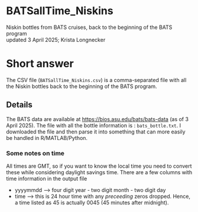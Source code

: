 # BATSallTime_Niskins
Niskin bottles from BATS cruises, back to the beginning of the BATS program\
updated 3 April 2025; Krista Longnecker

# Short answer
The CSV file (`BATSallTime_Niskins.csv`) is a comma-separated file with all the Niskin bottles back to the beginning of the BATS program.

## Details
The BATS data are available at https://bios.asu.edu/bats/bats-data (as of 3 April 2025). The file with all the bottle information is : `bats_bottle.txt`. I downloaded the file and then parse it into something that can more easily be handled in R/MATLAB/Python. 
### Some notes on time
All times are GMT, so if you want to know the local time you need to convert these while considering daylight savings time. There are a few columns with time information in the output file 
* yyyymmdd --> four digit year - two digit month - two digit day
* time --> this is 24 hour time with any *preceeding* zeros dropped. Hence, a time listed as 45 is actually 0045 (45 minutes after midnight). 
